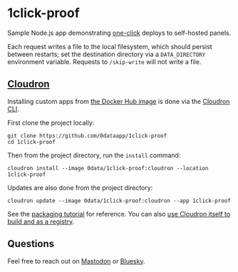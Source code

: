 # 1click-proof

Sample Node.js app demonstrating [one-click](https://easyindie.app) deploys to self-hosted panels.

Each request writes a file to the local filesystem, which should persist between restarts; set the destination directory via a `DATA_DIRECTORY` environment variable. Requests to `/skip-write` will not write a file.

## [Cloudron](https://cloudron.io)

Installing custom apps from [the Docker Hub image](https://hub.docker.com/repository/docker/0data/1click-proof/tags/cloudron) is done via the [Cloudron CLI](https://docs.cloudron.io/packaging/cli/).

First clone the project locally:

```
git clone https://github.com/0dataapp/1click-proof
cd 1click-proof
```

Then from the project directory, run the `install` command:

```
cloudron install --image 0data/1click-proof:cloudron --location 1click-proof
```

Updates are also done from the project directory:

```
cloudron update --image 0data/1click-proof:cloudron --app 1click-proof
```

See the [packaging tutorial](https://docs.cloudron.io/packaging/tutorial/) for reference. You can also [use Cloudron itself to build and as a registry](https://rosano.ca/log/01hs9tx1ytkp3kb0v03pdpm08a).

## Questions

Feel free to reach out on [Mastodon](https://rosano.ca/mastodon) or [Bluesky](https://rosano.ca/bluesky).

